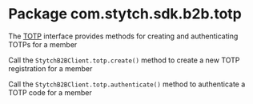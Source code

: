 # Package com.stytch.sdk.b2b.totp
The [TOTP](TOTP.kt) interface provides methods for creating and authenticating TOTPs for a member

Call the `StytchB2BClient.totp.create()` method to create a new TOTP registration for a member

Call the `StytchB2BClient.totp.authenticate()` method to authenticate a TOTP code for a member

